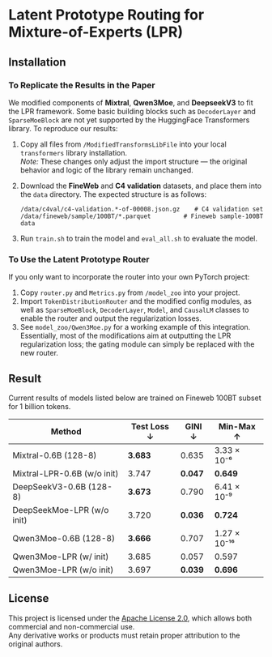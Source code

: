 # Latent Prototype Routing for Mixture-of-Experts (LPR)

## Installation

### To Replicate the Results in the Paper
We modified components of **Mixtral**, **Qwen3Moe**, and **DeepseekV3** to fit the LPR framework. Some basic building blocks such as `DecoderLayer` and `SparseMoeBlock` are not yet supported by the HuggingFace Transformers library. To reproduce our results:

1. Copy all files from `/ModifiedTransformsLibFile` into your local `transformers` library installation.  
   *Note:* These changes only adjust the import structure — the original behavior and logic of the library remain unchanged.

2. Download the **FineWeb** and **C4 validation** datasets, and place them into the `data` directory. The expected structure is as follows:
   ```text
   /data/c4val/c4-validation.*-of-00008.json.gz    # C4 validation set
   /data/fineweb/sample/100BT/*.parquet         # Fineweb sample-100BT data
   ```

3. Run `train.sh` to train the model and `eval_all.sh` to evaluate the model.

### To Use the Latent Prototype Router
If you only want to incorporate the router into your own PyTorch project:

1. Copy `router.py` and `Metrics.py` from `/model_zoo` into your project.
2. Import `TokenDistributionRouter` and the modified config modules, as well as `SparseMoeBlock`, `DecoderLayer`, `Model`, and `CausalLM` classes to enable the router and output the regularization losses.
3. See `model_zoo/Qwen3Moe.py` for a working example of this integration. Essentially, most of the modifications aim at outputting the LPR regularization loss; the gating module can simply be replaced with the new router.

## Result

Current results of models listed below are trained on Fineweb 100BT subset for 1 billion tokens.

| **Method**                 | **Test Loss** ↓ | **GINI** ↓ | **Min-Max** ↑     |
|----------------------------|------------------|-------------|--------------------|
| Mixtral-0.6B (128-8)       | **3.683**        | 0.635       | 3.33 × 10⁻⁶        |
| Mixtral-LPR-0.6B (w/o init)| 3.747           | **0.047**   | **0.649**           |
| DeepSeekV3-0.6B (128-8)    | **3.673**        | 0.790       | 6.41 × 10⁻⁹        |
| DeepSeekMoe-LPR (w/o init) | 3.720           | **0.036**   | **0.724**           |
| Qwen3Moe-0.6B (128-8)      | **3.666**        | 0.707       | 1.27 × 10⁻¹⁶       |
| Qwen3Moe-LPR (w/ init)     | 3.685           | 0.057       | 0.597              |
| Qwen3Moe-LPR (w/o init)    | 3.697           | **0.039**   | **0.696**           |


## License
This project is licensed under the [Apache License 2.0](./LICENSE), which allows both commercial and non-commercial use.  
Any derivative works or products must retain proper attribution to the original authors.

